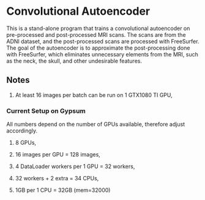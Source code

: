 # Convolutional Autoencoder

This is a stand-alone program that trains a convolutional autoencoder on pre-processed and post-processed MRI scans. The scans are from the ADNI dataset, and the post-processed scans are processed with FreeSurfer. The goal of the autoencoder is to approximate the post-processing done with FreeSurfer, which eliminates unnecessary elements from the MRI, such as the neck, the skull, and other undesirable features.

## Notes

1. At least 16 images per batch can be run on 1 GTX1080 TI GPU,

### Current Setup on Gypsum

All numbers depend on the number of GPUs available, therefore adjust accordingly.

1. 8 GPUs,

2. 16 images per GPU = 128 images,

3. 4 DataLoader workers per 1 GPU = 32 workers,

4. 32 workers + 2 extra = 34 CPUs,

5. 1GB per 1 CPU = 32GB (mem=32000)
